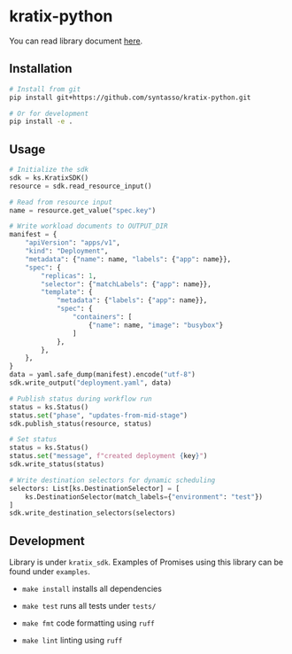 # kratix-python

You can read library document [here](https://syntasso.github.io/kratix-python).

## Installation

```bash
# Install from git
pip install git+https://github.com/syntasso/kratix-python.git

# Or for development
pip install -e .
```

## Usage

```python
# Initialize the sdk
sdk = ks.KratixSDK()
resource = sdk.read_resource_input()

# Read from resource input
name = resource.get_value("spec.key")

# Write workload documents to OUTPUT_DIR
manifest = {
    "apiVersion": "apps/v1",
    "kind": "Deployment",
    "metadata": {"name": name, "labels": {"app": name}},
    "spec": {
        "replicas": 1,
        "selector": {"matchLabels": {"app": name}},
        "template": {
            "metadata": {"labels": {"app": name}},
            "spec": {
                "containers": [
                    {"name": name, "image": "busybox"}
                ]
            },
        },
    },
}
data = yaml.safe_dump(manifest).encode("utf-8")
sdk.write_output("deployment.yaml", data)

# Publish status during workflow run
status = ks.Status()
status.set("phase", "updates-from-mid-stage")
sdk.publish_status(resource, status)

# Set status
status = ks.Status()
status.set("message", f"created deployment {key}")
sdk.write_status(status)

# Write destination selectors for dynamic scheduling
selectors: List[ks.DestinationSelector] = [
    ks.DestinationSelector(match_labels={"environment": "test"})
]
sdk.write_destination_selectors(selectors)
```

## Development

Library is under `kratix_sdk`. Examples of Promises using this library can be found under `examples`.

* `make install` installs all dependencies

* `make test` runs all tests under `tests/`

* `make fmt` code formatting using `ruff`

* `make lint` linting using `ruff`
